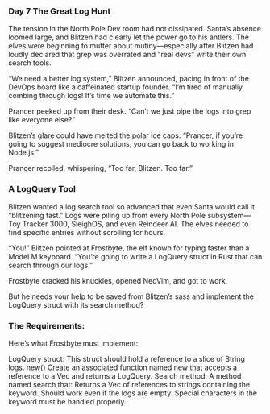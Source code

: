 ### Day 7 The Great Log Hunt

The tension in the North Pole Dev room had not dissipated. Santa’s absence loomed large, and Blitzen had clearly let the power go to his antlers. The elves were beginning to mutter about mutiny—especially after Blitzen had loudly declared that grep was overrated and "real devs" write their own search tools.

“We need a better log system,” Blitzen announced, pacing in front of the DevOps board like a caffeinated startup founder. “I’m tired of manually combing through logs! It’s time we automate this.”

Prancer peeked up from their desk. “Can’t we just pipe the logs into grep like everyone else?”

Blitzen’s glare could have melted the polar ice caps. “Prancer, if you’re going to suggest mediocre solutions, you can go back to working in Node.js.”

Prancer recoiled, whispering, “Too far, Blitzen. Too far.”

### A LogQuery Tool

Blitzen wanted a log search tool so advanced that even Santa would call it “blitzening fast.” Logs were piling up from every North Pole subsystem—Toy Tracker 3000, SleighOS, and even Reindeer AI. The elves needed to find specific entries without scrolling for hours.

“You!” Blitzen pointed at Frostbyte, the elf known for typing faster than a Model M keyboard. “You’re going to write a LogQuery struct in Rust that can search through our logs.”

Frostbyte cracked his knuckles, opened NeoVim, and got to work.

But he needs your help to be saved from Blitzen’s sass and implement the LogQuery struct with its search method?

### The Requirements:

Here’s what Frostbyte must implement:

LogQuery struct: This struct should hold a reference to a slice of String logs.
new() Create an associated function named new that accepts a reference to a Vec<String> and returns a LogQuery.
Search method: A method named search that:
Returns a Vec of references to strings containing the keyword.
Should work even if the logs are empty.
Special characters in the keyword must be handled properly.
